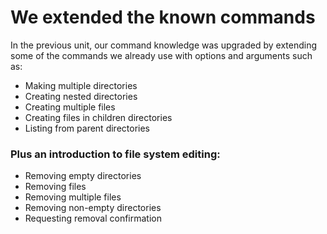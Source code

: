 # We extended the known commands

In the previous unit, our command knowledge was upgraded by extending some of the commands we already use with options and arguments such as: 

- Making multiple directories
- Creating nested directories
- Creating multiple files
- Creating files in children directories
- Listing from parent directories

### Plus an introduction to file system editing:

- Removing empty directories
- Removing files
- Removing multiple files
- Removing non-empty directories
- Requesting removal confirmation